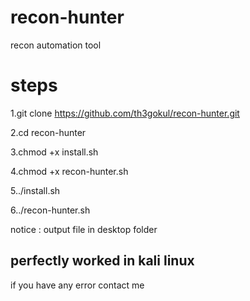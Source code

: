 # recon-hunter
recon automation tool

# steps
1.git clone https://github.com/th3gokul/recon-hunter.git

2.cd recon-hunter

3.chmod +x install.sh

4.chmod +x recon-hunter.sh

5../install.sh

6../recon-hunter.sh


notice : output file in desktop folder

<h2>perfectly worked in kali linux</h2>

if you have any error contact me
